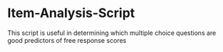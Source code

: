 # Item-Analysis-Script
This script is useful in determining which multiple choice questions are good predictors of free response scores
